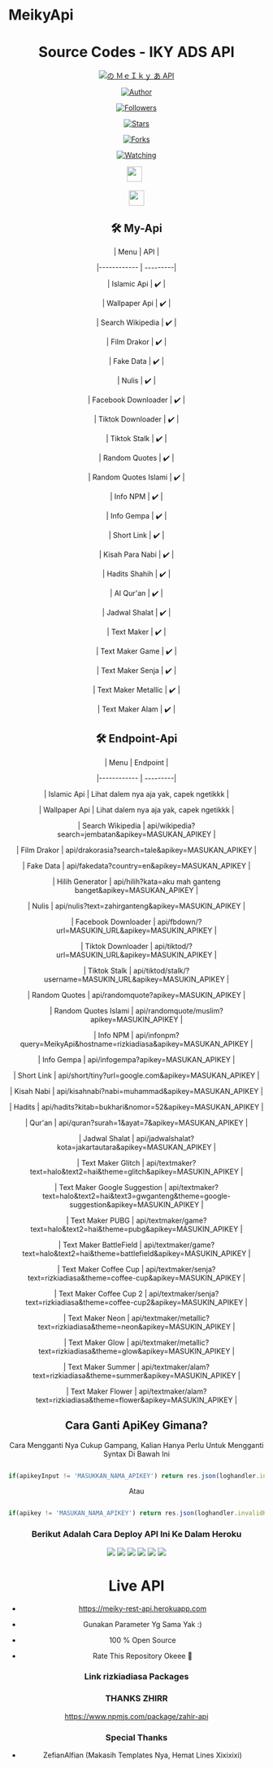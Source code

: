 # MeikyApi

<div align="center">

 

# Source Codes - IKY ADS API

<p align="center">

<a href="#"><img title="の ＭｅＩｋｙ あ API" src="https://img.shields.io/badge/rizkiadiasa Api-blue?colorA=%23ff0000&colorB=%23017e40&style=for-the-badge"></a>

</p>

<p align="center">

<a href="https://github.com/rizkiadiasa"><img title="Author" src="https://img.shields.io/badge/Author-Michel-orange.svg?style=for-the-badge&logo=github"></a>

</p>

<p align="center">

<a href="https://github.com/rizkiadiasa/followers"><img title="Followers" src="https://img.shields.io/github/followers/rizkiadiasa?color=red&style=flat-square"></a>

<a href="https://github.com/rizkiadiasa/MeikyApi/stargazers/"><img title="Stars" src="https://img.shields.io/github/stars/rizkiadiasa/MeikyApi?color=blue&style=flat-square"></a>

<a href="https://github.com/rizkiadiasa/MeikyApi/network/members"><img title="Forks" src="https://img.shields.io/github/forks/rizkiadiasa/MeikyApi?color=red&style=flat-square"></a>

<a href="https://github.com/rizkiadiasa/MeikyApi/watchers"><img title="Watching" src="https://img.shields.io/github/watchers/rizkiadiasa/MeikyApi?label=Watchers&color=blue&style=flat-square"></a>

</p>

<p align='center'>

   <a href="https://wa.me/6283141727903"><img height="30" src="https://c.top4top.io/p_1837yybbf0.jpeg"></a>&nbsp;&nbsp;

   <a href="https://instagram.com/ikyy_ads"><img height="30" src="https://raw.githubusercontent.com/TobyG74/TobyG74/main/instagram.jpg"></a>

</P>

## 🛠️ My-Api

| Menu | API | 

|------------ | ---------|

| Islamic Api | ✔️ |

| Wallpaper Api | ✔️ |

| Search Wikipedia | ✔️ |

| Film Drakor | ✔️ |

| Fake Data | ✔️ |

| Nulis | ✔️ |

| Facebook Downloader | ✔️ |

| Tiktok Downloader | ✔️ |

| Tiktok Stalk | ✔️ |

| Random Quotes | ✔️ |

| Random Quotes Islami | ✔️ |

| Info NPM | ✔️ |

| Info Gempa | ✔️ |

| Short Link | ✔️ |

| Kisah Para Nabi | ✔️ |

| Hadits Shahih | ✔️ |

| Al Qur'an | ✔️ |

| Jadwal Shalat | ✔️ |

| Text Maker | ✔️ |

| Text Maker Game | ✔️ |

| Text Maker Senja | ✔️ |

| Text Maker Metallic | ✔️ |

| Text Maker Alam | ✔️ |

## 🛠️ Endpoint-Api

| Menu | Endpoint | 

|------------ | ---------|

| Islamic Api | Lihat dalem nya aja yak, capek ngetikkk |

| Wallpaper Api | Lihat dalem nya aja yak, capek ngetikkk |

| Search Wikipedia | api/wikipedia?search=jembatan&apikey=MASUKAN_APIKEY |

| Film Drakor | api/drakorasia?search=tale&apikey=MASUKAN_APIKEY |

| Fake Data | api/fakedata?country=en&apikey=MASUKAN_APIKEY |

| Hilih Generator | api/hilih?kata=aku mah ganteng banget&apikey=MASUKAN_APIKEY |

| Nulis | api/nulis?text=zahirganteng&apikey=MASUKIN_APIKEY |

| Facebook Downloader | api/fbdown/?url=MASUKIN_URL&apikey=MASUKIN_APIKEY |

| Tiktok Downloader | api/tiktod/?url=MASUKIN_URL&apikey=MASUKIN_APIKEY |

| Tiktok Stalk | api/tiktod/stalk/?username=MASUKIN_URL&apikey=MASUKIN_APIKEY |

| Random Quotes | api/randomquote?apikey=MASUKIN_APIKEY |

| Random Quotes Islami | api/randomquote/muslim?apikey=MASUKIN_APIKEY |

| Info NPM | api/infonpm?query=MeikyApi&hostname=rizkiadiasa&apikey=MASUKAN_APIKEY |

| Info Gempa | api/infogempa?apikey=MASUKAN_APIKEY |

| Short Link | api/short/tiny?url=google.com&apikey=MASUKAN_APIKEY |

| Kisah Nabi | api/kisahnabi?nabi=muhammad&apikey=MASUKAN_APIKEY |

| Hadits | api/hadits?kitab=bukhari&nomor=52&apikey=MASUKAN_APIKEY |

| Qur'an | api/quran?surah=1&ayat=7&apikey=MASUKAN_APIKEY |

| Jadwal Shalat | api/jadwalshalat?kota=jakartautara&apikey=MASUKAN_APIKEY |

| Text Maker Glitch | api/textmaker?text=halo&text2=hai&theme=glitch&apikey=MASUKIN_APIKEY |

| Text Maker Google Suggestion | api/textmaker?text=halo&text2=hai&text3=gwganteng&theme=google-suggestion&apikey=MASUKIN_APIKEY |

| Text Maker PUBG | api/textmaker/game?text=halo&text2=hai&theme=pubg&apikey=MASUKIN_APIKEY |

| Text Maker BattleField | api/textmaker/game?text=halo&text2=hai&theme=battlefield&apikey=MASUKIN_APIKEY |

| Text Maker Coffee Cup | api/textmaker/senja?text=rizkiadiasa&theme=coffee-cup&apikey=MASUKIN_APIKEY |

| Text Maker Coffee Cup 2 | api/textmaker/senja?text=rizkiadiasa&theme=coffee-cup2&apikey=MASUKIN_APIKEY |

| Text Maker Neon | api/textmaker/metallic?text=rizkiadiasa&theme=neon&apikey=MASUKIN_APIKEY |

| Text Maker Glow | api/textmaker/metallic?text=rizkiadiasa&theme=glow&apikey=MASUKIN_APIKEY |

| Text Maker Summer | api/textmaker/alam?text=rizkiadiasa&theme=summer&apikey=MASUKIN_APIKEY |

| Text Maker Flower | api/textmaker/alam?text=rizkiadiasa&theme=flower&apikey=MASUKIN_APIKEY |

## Cara Ganti ApiKey Gimana?

Cara Mengganti Nya Cukup Gampang, Kalian Hanya Perlu Untuk Mengganti Syntax Di Bawah Ini

```js

if(apikeyInput != 'MASUKKAN_NAMA_APIKEY') return res.json(loghandler.invalidKey)

```

Atau

```js

if(apikey != 'MASUKAN_NAMA_APIKEY') return res.json(loghandler.invalidKey)

```

### Berikut Adalah Cara Deploy API Ini Ke Dalam Heroku

<p align="center">

<img src="https://raw.githubusercontent.com/rizkiadiasa/My-SQL-Results/main/tutor/heroku/Screenshot_2021-02-23-17-47-56-969_com.android.chrome.png"/>

<img src="https://raw.githubusercontent.com/rizkiadiasa/My-SQL-Results/main/tutor/heroku/Screenshot_2021-02-23-17-48-56-435_com.android.chrome.png"/>

<img src="https://raw.githubusercontent.com/rizkiadiasa/My-SQL-Results/main/tutor/heroku/Screenshot_2021-02-23-17-49-37-427_com.android.chrome.png"/>

<img src="https://raw.githubusercontent.com/rizkiadiasa/My-SQL-Results/main/tutor/heroku/Screenshot_2021-02-23-17-51-08-627_com.android.chrome.png"/>

<img src="https://raw.githubusercontent.com/rizkiadiasa/My-SQL-Results/main/tutor/heroku/Screenshot_2021-02-23-17-51-35-141_com.android.chrome.png"/>

<img src="https://raw.githubusercontent.com/rizkiadiasa/My-SQL-Results/main/tutor/heroku/Screenshot_2021-02-23-17-52-12-691_com.android.chrome.png"/>

</p>

# Live API

* https://meiky-rest-api.herokuapp.com

- Gunakan Parameter Yg Sama Yak :)

- 100 % Open Source

- Rate This Repository Okeee 🎉

### Link rizkiadiasa Packages

### THANKS ZHIRR

https://www.npmjs.com/package/zahir-api

### Special Thanks

- ZefianAlfian (Makasih Templates Nya, Hemat Lines Xixixixi)
